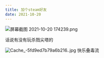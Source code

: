 ```yaml
---
title: 加个steam好友
date: 2021-10-20
---
```


![屏幕截图 2021-10-20 174239.png](https://i.loli.net/2021/10/20/PuL7JSTFdcQg95z.png)

话说有没有玩杀戮尖塔的

![Cache_-5fd9ed7b79a6b216..jpg](https://i.loli.net/2021/10/20/wXArfKlCcUq7jkM.jpg)
快乐叠毒流